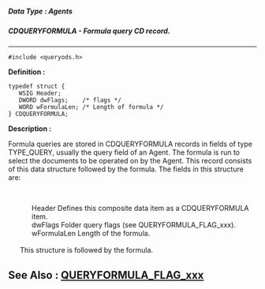 ##### Data Type : Agents
##### CDQUERYFORMULA - Formula query CD record.
---
```
#include <queryods.h>
```

**Definition :**
```
typedef struct {
   WSIG Header;
   DWORD dwFlags;    /* flags */
   WORD wFormulaLen; /* Length of formula */
} CDQUERYFORMULA;
```

**Description :**

Formula queries are stored in CDQUERYFORMULA records in fields of type TYPE_QUERY, usually the query field of an Agent.  The formula is run to select the documents to be operated on by the Agent.  This record consists of this data structure followed by the formula.  The fields in this structure are:
<ul><br>

<ul>Header		Defines this composite data item as a CDQUERYFORMULA item.<br>
dwFlags		Folder query flags (see QUERYFORMULA_FLAG_xxx).<br>
wFormulaLen		Length of the formula.</ul>
<br>
This structure is followed by the formula.</ul>



**See Also :**
[QUERYFORMULA_FLAG_xxx](/domino-c-api-docs/reference/Symb/QUERYFORMULA_FLAG_xxx)
---
